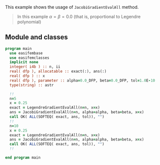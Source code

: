 This example shows the usage of `JacobiGradientEvalAll` method.

> In this example $\alpha=\beta=0.0$ (that is, proportional to Legendre polynomial)

## Module and classes

```fortran
program main
  use easifembase
  use easifemclasses
  implicit none
  integer( i4b ) :: n, ii
  real( dfp ), allocatable :: exact(:), ans(:)
  real( dfp ) :: x
  real( dfp ), parameter :: alpha=0.0_DFP, beta=0.0_DFP, tol=1.0E-10
  type(string) :: astr
```

```fortran
  !!
  n=5
  x = 0.25
  exact = LegendreGradientEvalAll(n=n, x=x)
  ans = JacobiGradientEvalAll(n=n, alpha=alpha, beta=beta, x=x)
  call OK( ALL(SOFTEQ( exact, ans, tol)), "")
  !!
  n=10
  x = 0.25
  exact = LegendreGradientEvalAll(n=n, x=x)
  ans = JacobiGradientEvalAll(n=n, alpha=alpha, beta=beta, x=x)
  call OK( ALL(SOFTEQ( exact, ans, tol)), "")
  !!
```

```fortran
end program main
```
